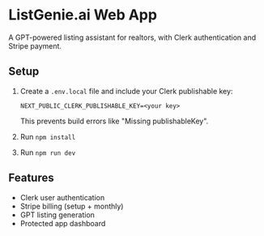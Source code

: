 # ListGenie.ai Web App

A GPT-powered listing assistant for realtors, with Clerk authentication and Stripe payment.

## Setup

1. Create a `.env.local` file and include your Clerk publishable key:

   ```
   NEXT_PUBLIC_CLERK_PUBLISHABLE_KEY=<your key>
   ```

   This prevents build errors like "Missing publishableKey".
2. Run `npm install`
3. Run `npm run dev`

## Features

- Clerk user authentication
- Stripe billing (setup + monthly)
- GPT listing generation
- Protected app dashboard

